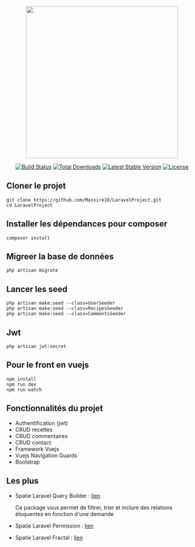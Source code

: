 <p align="center"><a href="https://laravel.com" target="_blank"><img src="https://raw.githubusercontent.com/laravel/art/master/logo-lockup/5%20SVG/2%20CMYK/1%20Full%20Color/laravel-logolockup-cmyk-red.svg" width="400"></a></p>

<p align="center">
<a href="https://travis-ci.org/laravel/framework"><img src="https://travis-ci.org/laravel/framework.svg" alt="Build Status"></a>
<a href="https://packagist.org/packages/laravel/framework"><img src="https://img.shields.io/packagist/dt/laravel/framework" alt="Total Downloads"></a>
<a href="https://packagist.org/packages/laravel/framework"><img src="https://img.shields.io/packagist/v/laravel/framework" alt="Latest Stable Version"></a>
<a href="https://packagist.org/packages/laravel/framework"><img src="https://img.shields.io/packagist/l/laravel/framework" alt="License"></a>
</p>

## Cloner le projet
    git clone https://github.com/Massire10/LaravelProject.git
    cd LaravelProject

## Installer les dépendances pour composer
    composer install

## Migreer la base de données
    php artisan migrate

## Lancer les seed
    php artisan make:seed --class=UserSeeder
    php artisan make:seed --class=RecipesSeeder
    php artisan make:seed --class=CommentsSeeder

## Jwt
    php artisan jwt:secret

## Pour le front en vuejs
    npm install 
    npm run dev
    npm run watch

## Fonctionnalités du projet

* Authentification (jwt)
* CRUD recettes
* CRUD commentaires
* CRUD contact
* Framework Vuejs
* Vuejs Navigation Guards
* Bootstrap

## Les plus

* Spatie Laravel Query Builder : <a href="https://github.com/spatie/laravel-query-builder" >lien</a>

    Ce package vous permet de filtrer, trier et inclure des relations éloquentes en fonction d'une demande
  

* Spatie Laravel Permission : <a href="https://github.com/spatie/laravel-permission" >lien</a>
* Spatie Laravel Fractal : <a href="https://github.com/spatie/laravel-fractal" >lien</a>


